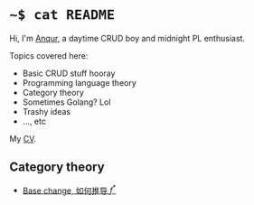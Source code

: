 # `~$ cat README`

Hi, I'm [Anqur](//github.com/anqurvanillapy), a daytime CRUD boy and midnight PL
enthusiast.

Topics covered here:

* Basic CRUD stuff hooray
* Programming language theory
* Category theory
* Sometimes Golang? Lol
* Trashy ideas
* ..., etc

My [CV](post/cv).

## Category theory

* [Base change, 如何推导 $f^*$](post/2022-02-11-base-change-functor/index.html)
